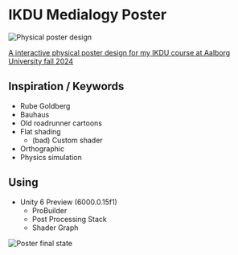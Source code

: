 # IKDU Medialogy Poster

![Physical poster design](Assets/PosterStills/01.jpg)

 [A interactive physical poster design for my IKDU course at Aalborg University fall 2024](https://cileene.github.io/IKDU_Medialogy_Poster/)

## Inspiration / Keywords

- Rube Goldberg
- Bauhaus
- Old roadrunner cartoons
- Flat shading
  - (bad) Custom shader
- Orthographic
- Physics simulation

## Using

- Unity 6 Preview (6000.0.15f1)
  - ProBuilder
  - Post Processing Stack
  - Shader Graph

![Poster final state](Assets/PosterStills/06.jpg)
